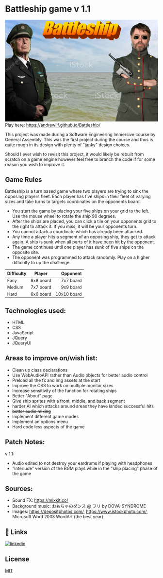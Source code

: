# Battleship game v 1.1

![alt text](https://github.com/andrewilf/battleship/blob/main/img/backgroundwgeneralbanner.png?raw=true)
Play here: https://andrewilf.github.io/Battleship/

This project was made during a Software Engineering Immersive course by General Assembly. This was the first project during the course and thus is quite rough in its design with plenty of "janky" design choices.

Should I ever wish to revisit this project, it would likely be rebuilt from scratch on a game engine however feel free to branch the code if for some reason you wish to improve it.

## Game Rules

Battleship is a turn based game where two players are trying to sink the opposing players fleet. Each player has five ships in their fleet of varying sizes and take turns to targets coordinates on the opponents board.

- You start the game by placing your five ships on your grid to the left. Use the mouse wheel to rotate the ship 90 degrees.
- After the ships are placed, you can click a tile on your opponents grid to the right to attack it. If you miss, it will be your opponents turn.
- You cannot attack a coordinate which has already been attacked.
- Any time a player hits a segment of an opposing ship, they get to attack again. A ship is sunk when all parts of it have been hit by the opponent.
- The game continues until one player has sunk of five ships on the opposite site.
- The opponent was programmed to attack randomly. Play on a higher difficulty to up the challenge.

| Difficulty |  Player   |    Opponent |
| ---------- | :-------: | ----------: |
| Easy       | 8x8 board |   7x7 board |
| Medium     | 7x7 board |   9x9 board |
| Hard       | 6x6 board | 10x10 board |

## Technologies used:

- HTML
- CSS
- JavaScript
- JQuery
- JQueryUI

## Areas to improve on/wish list:

- Clean up class declarations
- Use WebAudioAPI rather than Audio objects for better audio control
- Preload all the fx and img assets at the start
- Improve the CSS to work on multiple monitor sizes
- Increase sensitivity of the function for rotating ships
- Better "About" page
- Give ship sprites with a front, middle, and back segment
- harder AI which attacks around areas they have landed successful hits
- ~~better audio mixing~~
- Implement different game modes
- Implement an options menu
- Hard code less aspects of the game

## Patch Notes:

v 1.1: 
- Audio edited to not destroy your eardrums if playing with headphones
- "Interlude" version of the BGM plays while in the "ship placing" phase of the game

## Sources:

- Sound FX: https://mixkit.co/
- Background music: おもちゃのダンス @ フリ by DOVA-SYNDROME
- Images: https://depositphotos.com/,
  https://www.istockphoto.com/, Microsoft Word 2003 WordArt (the best year)

## 🔗 Links
[![linkedin](https://img.shields.io/badge/linkedin-0A66C2?style=for-the-badge&logo=linkedin&logoColor=white)](https://www.linkedin.com/in/andrewianfaulkner/)
## License

[MIT](https://choosealicense.com/licenses/mit/)


